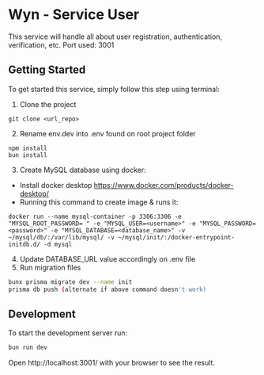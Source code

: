 # Wyn - Service User
This service will handle all about user registration, authentication, verification, etc.
Port used: 3001

## Getting Started
To get started this service, simply follow this step using terminal:

1. Clone the project
```
git clone <url_repo>
```

2. Rename env.dev into .env found on root project folder
```
npm install
bun install
```

3. Create MySQL database using docker:
  - Install docker desktop https://www.docker.com/products/docker-desktop/
  - Running this command to create image & runs it:
  ```
  docker run --name mysql-container -p 3306:3306 -e "MYSQL_ROOT_PASSWORD= " -e "MYSQL_USER=<username>" -e "MYSQL_PASSWORD=<password>" -e "MYSQL_DATABASE=<database_name>" -v ~/mysql/db/:/var/lib/mysql/ -v ~/mysql/init/:/docker-entrypoint-initdb.d/ -d mysql
  ```  

4. Update DATABASE_URL value accordingly on .env file
5. Run migration files
```bash
bunx prisma migrate dev --name init
prisma db push (alternate if above command doesn't work)
```

## Development
To start the development server run:
```bash
bun run dev
```

Open http://localhost:3001/ with your browser to see the result.
